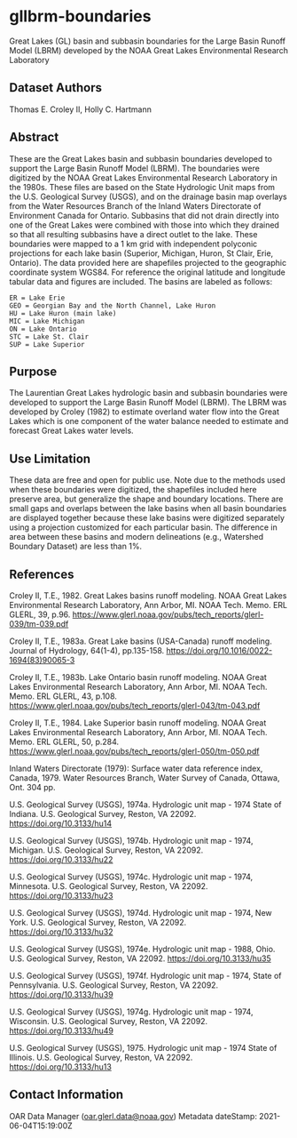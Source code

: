 # gllbrm-boundaries
Great Lakes (GL) basin and subbasin boundaries for the Large Basin Runoff Model (LBRM) developed by the NOAA Great Lakes Environmental Research Laboratory

## Dataset Authors
Thomas E. Croley II, Holly C. Hartmann

## Abstract
These are the Great Lakes basin and subbasin boundaries developed to support the Large Basin Runoff Model (LBRM).  The boundaries were digitized by the NOAA Great Lakes Environmental Research Laboratory in the 1980s.  These files are based on the State Hydrologic Unit maps from the U.S. Geological Survey (USGS), and on the drainage basin map overlays from the Water Resources Branch of the Inland Waters Directorate of Environment Canada for Ontario. Subbasins that did not drain directly into one of the Great Lakes were combined with those into which they drained so that all resulting subbasins have a direct outlet to the lake. These boundaries were mapped to a 1 km grid with independent polyconic projections for each lake basin (Superior, Michigan, Huron, St Clair, Erie, Ontario).  The data provided here are shapefiles projected to the geographic coordinate system WGS84.  For reference the original latitude and longitude tabular data and figures are included.  The basins are labeled as follows:

	ER = Lake Erie
	GEO = Georgian Bay and the North Channel, Lake Huron
	HU = Lake Huron (main lake)
	MIC = Lake Michigan
	ON = Lake Ontario
	STC = Lake St. Clair
	SUP = Lake Superior


## Purpose
The Laurentian Great Lakes hydrologic basin and subbasin boundaries were developed to support the Large Basin Runoff Model (LBRM).  The LBRM was developed by Croley (1982) to estimate overland water flow into the Great Lakes which is one component of the water balance needed to estimate and forecast Great Lakes water levels.


## Use Limitation
These data are free and open for public use.  Note due to the methods used when these boundaries were digitized, the shapefiles included here preserve area, but generalize the shape and boundary locations.  There are small gaps and overlaps between the lake basins when all basin boundaries are displayed together because these lake basins were digitized separately using a projection customized for each particular basin.  The difference in area between these basins and modern delineations (e.g., Watershed Boundary Dataset) are less than 1%.


## References
Croley II, T.E., 1982. Great Lakes basins runoff modeling. NOAA Great Lakes Environmental Research Laboratory, Ann Arbor, MI. NOAA Tech. Memo. ERL GLERL, 39, p.96. https://www.glerl.noaa.gov/pubs/tech_reports/glerl-039/tm-039.pdf

Croley II, T.E., 1983a. Great Lake basins (USA-Canada) runoff modeling. Journal of Hydrology, 64(1-4), pp.135-158. https://doi.org/10.1016/0022-1694(83)90065-3

Croley II, T.E., 1983b. Lake Ontario basin runoff modeling. NOAA Great Lakes Environmental Research Laboratory, Ann Arbor, MI. NOAA Tech. Memo. ERL GLERL, 43, p.108. 
https://www.glerl.noaa.gov/pubs/tech_reports/glerl-043/tm-043.pdf

Croley II, T.E., 1984. Lake Superior basin runoff modeling. NOAA Great Lakes Environmental Research Laboratory, Ann Arbor, MI. NOAA Tech. Memo. ERL GLERL, 50, p.284.  https://www.glerl.noaa.gov/pubs/tech_reports/glerl-050/tm-050.pdf

Inland Waters Directorate (1979): Surface water data reference index, Canada, 1979. Water Resources Branch, Water Survey of Canada, Ottawa, Ont. 304 pp.

U.S. Geological Survey (USGS), 1974a. Hydrologic unit map - 1974 State of Indiana. U.S. Geological Survey, Reston, VA 22092. https://doi.org/10.3133/hu14 

U.S. Geological Survey (USGS), 1974b. Hydrologic unit map - 1974, Michigan. U.S. Geological Survey, Reston, VA 22092. https://doi.org/10.3133/hu22 

U.S. Geological Survey (USGS), 1974c. Hydrologic unit map - 1974, Minnesota. U.S. Geological Survey, Reston, VA 22092. https://doi.org/10.3133/hu23 

U.S. Geological Survey (USGS), 1974d. Hydrologic unit map - 1974, New York. U.S. Geological Survey, Reston, VA 22092. https://doi.org/10.3133/hu32 

U.S. Geological Survey (USGS), 1974e. Hydrologic unit map - 1988, Ohio. U.S. Geological Survey, Reston, VA 22092. https://doi.org/10.3133/hu35 

U.S. Geological Survey (USGS), 1974f. Hydrologic unit map - 1974, State of Pennsylvania. U.S. Geological Survey, Reston, VA 22092. https://doi.org/10.3133/hu39 

U.S. Geological Survey (USGS), 1974g. Hydrologic unit map - 1974, Wisconsin. U.S. Geological Survey, Reston, VA 22092. https://doi.org/10.3133/hu49 

U.S. Geological Survey (USGS), 1975. Hydrologic unit map - 1974 State of Illinois. U.S. Geological Survey, Reston, VA 22092. https://doi.org/10.3133/hu13

## Contact Information
OAR Data Manager (oar.glerl.data@noaa.gov)
Metadata dateStamp: 2021-06-04T15:19:00Z
